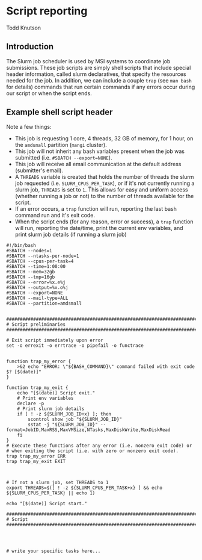 # Script reporting


Todd Knutson  



## Introduction

The Slurm job scheduler is used by MSI systems to coordinate job submissions. These job scripts are simply shell scripts that include special header information, called slurm declaratives, that specify the resources needed for the job. In addition, we can include a couple `trap` (see `man bash` for details) commands that run certain commands if any errors occur during our script or when the script ends. 


## Example shell script header

Note a few things:

* This job is requesting 1 core, 4 threads, 32 GB of memory, for 1 hour, on the `amdsmall` partition (`mangi` cluster).
* This job will not inherit any bash variables present when the job was submitted (i.e. `#SBATCH --export=NONE`).
* This job will receive all email communication at the default address (submitter's email).
* A `THREADS` variable is created that holds the number of threads the slurm job requested (i.e. `SLURM_CPUS_PER_TASK`), or if it's not currently running a slurm job, `THREADS` is set to `1`. This allows for easy and uniform access (whether running a job or not) to the number of threads available for the script. 
* If an error occurs, a `trap` function will run, reporting the last bash command run and it's exit code.
* When the script ends (for any reason, error or success), a `trap` function will run, reporting the date/time, print the current env variables, and print slurm job details (if running a slurm job)


```
#!/bin/bash
#SBATCH --nodes=1
#SBATCH --ntasks-per-node=1
#SBATCH --cpus-per-task=4
#SBATCH --time=1:00:00
#SBATCH --mem=32gb
#SBATCH --tmp=16gb
#SBATCH --error=%x.e%j
#SBATCH --output=%x.o%j
#SBATCH --export=NONE
#SBATCH --mail-type=ALL
#SBATCH --partition=amdsmall


#######################################################################
# Script preliminaries
#######################################################################

# Exit script immediately upon error
set -o errexit -o errtrace -o pipefail -o functrace


function trap_my_error {
    >&2 echo "ERROR: \"${BASH_COMMAND}\" command failed with exit code $? [$(date)]"
}

function trap_my_exit {
    echo "[$(date)] Script exit."
    # Print env variables
    declare -p
    # Print slurm job details
    if [ ! -z ${SLURM_JOB_ID+x} ]; then
        scontrol show job "${SLURM_JOB_ID}"
        sstat -j "${SLURM_JOB_ID}" --format=JobID,MaxRSS,MaxVMSize,NTasks,MaxDiskWrite,MaxDiskRead
    fi
}
# Execute these functions after any error (i.e. nonzero exit code) or 
# when exiting the script (i.e. with zero or nonzero exit code).
trap trap_my_error ERR
trap trap_my_exit EXIT



# If not a slurm job, set THREADS to 1
export THREADS=$([ ! -z ${SLURM_CPUS_PER_TASK+x} ] && echo ${SLURM_CPUS_PER_TASK} || echo 1)

echo "[$(date)] Script start."

#######################################################################
# Script
#######################################################################




# write your specific tasks here...

```
